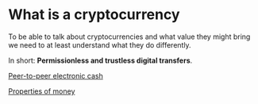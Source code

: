 # What is a cryptocurrency

To be able to talk about cryptocurrencies and what value they might bring we need to at least understand what they do differently.

In short: **Permissionless and trustless digital transfers**.

[Peer-to-peer electronic cash](#)

[Properties of money](#)

